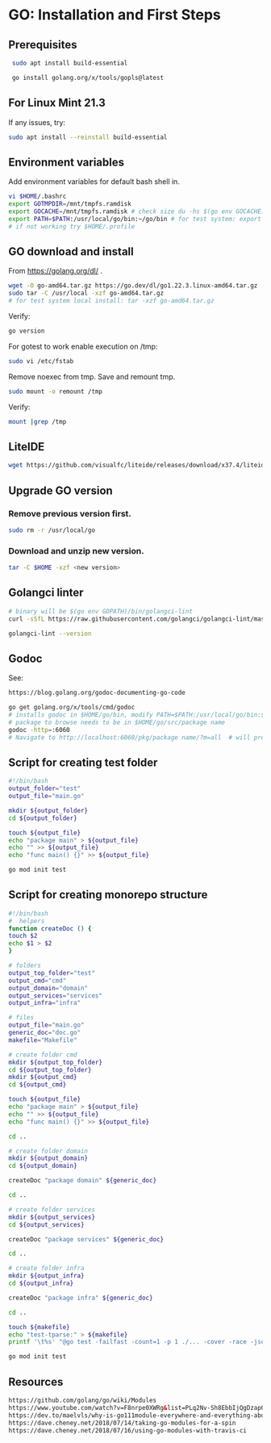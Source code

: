 # GO: Installation and First Steps

## Prerequisites

```sh
 sudo apt install build-essential

 go install golang.org/x/tools/gopls@latest
```

## For Linux Mint 21.3

If any issues, try:

```sh
sudo apt install --reinstall build-essential
```

## Environment variables

Add environment variables for default bash shell in.

```bash
vi $HOME/.bashrc
export GOTMPDIR=/mnt/tmpfs.ramdisk
export GOCACHE=/mnt/tmpfs.ramdisk # check size du -hs $(go env GOCACHE)
export PATH=$PATH:/usr/local/go/bin:~/go/bin # for test system: export PATH=$PATH:$HOME/go/bin
# if not working try $HOME/.profile
```

## GO download and install

From https://golang.org/dl/ .

```bash
wget -O go-amd64.tar.gz https://go.dev/dl/go1.22.3.linux-amd64.tar.gz
sudo tar -C /usr/local -xzf go-amd64.tar.gz
# for test system local install: tar -xzf go-amd64.tar.gz
```

Verify:

```bash
go version
```

For gotest to work enable execution on /tmp:

```bash
sudo vi /etc/fstab
```

Remove noexec from tmp. Save and remount tmp.

```bash
sudo mount -o remount /tmp
```

Verify:

```bash
mount |grep /tmp
```

## LiteIDE

```sh
wget https://github.com/visualfc/liteide/releases/download/x37.4/liteidex37.4.linux64-qt5.5.1.tar.gz
```

## Upgrade GO version

### Remove previous version first.

```bash
sudo rm -r /usr/local/go
```

### Download and unzip new version.

```bash
tar -C $HOME -xzf <new version>
```

## Golangci linter

```sh
# binary will be $(go env GOPATH)/bin/golangci-lint
curl -sSfL https://raw.githubusercontent.com/golangci/golangci-lint/master/install.sh | sh -s -- -b $(go env GOPATH)/bin v1.51.1

golangci-lint --version
```

## Godoc

See:  

```html
https://blog.golang.org/godoc-documenting-go-code
```

```bash
go get golang.org/x/tools/cmd/godoc  
# installs godoc in $HOME/go/bin, modify PATH=$PATH:/usr/local/go/bin:$HOME/go/bin
# package to browse needs to be in $HOME/go/src/package name
godoc -http=:6060
# Navigate to http://localhost:6060/pkg/package name/?m=all  # will present also data of unexported 

```

## Script for creating test folder

```sh
#!/bin/bash
output_folder="test"
output_file="main.go"

mkdir ${output_folder}
cd ${output_folder}

touch ${output_file}
echo "package main" > ${output_file}
echo "" >> ${output_file}
echo "func main() {}" >> ${output_file}

go mod init test 
```

## Script for creating monorepo structure

```sh
#!/bin/bash
#  helpers
function createDoc () {
touch $2
echo $1 > $2
}

# folders
output_top_folder="test"
output_cmd="cmd"
output_domain="domain"
output_services="services"
output_infra="infra"

# files
output_file="main.go"
generic_doc="doc.go"
makefile="Makefile"

# create folder cmd
mkdir ${output_top_folder}
cd ${output_top_folder}
mkdir ${output_cmd}
cd ${output_cmd}

touch ${output_file}
echo "package main" > ${output_file}
echo "" >> ${output_file}
echo "func main() {}" >> ${output_file}

cd ..

# create folder domain
mkdir ${output_domain}
cd ${output_domain}

createDoc "package domain" ${generic_doc}

cd ..

# create folder services
mkdir ${output_services}
cd ${output_services}

createDoc "package services" ${generic_doc}

cd ..

# create folder infra
mkdir ${output_infra}
cd ${output_infra}

createDoc "package infra" ${generic_doc}

cd ..

touch ${makefile}
echo "test-tparse:" > ${makefile}
printf '\t%s' "@go test -failfast -count=1 -p 1 ./... -cover -race -json | tparse -smallscreen" >> ${makefile}

go mod init test 
```

## Resources

```html
https://github.com/golang/go/wiki/Modules
https://www.youtube.com/watch?v=F8nrpe0XWRg&list=PLq2Nv-Sh8EbbIjQgDzapOFeVfv5bGOoPE&index=3&t=0s
https://dev.to/maelvls/why-is-go111module-everywhere-and-everything-about-go-modules-24k
https://dave.cheney.net/2018/07/14/taking-go-modules-for-a-spin
https://dave.cheney.net/2018/07/16/using-go-modules-with-travis-ci
```
